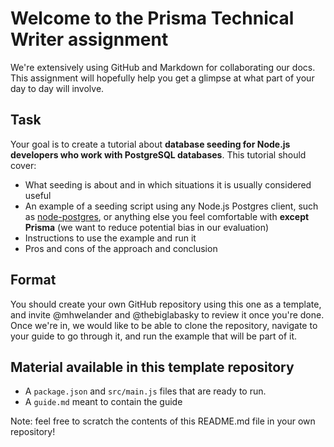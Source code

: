 # Welcome to the Prisma Technical Writer assignment

We're extensively using GitHub and Markdown for collaborating our docs.
This assignment will hopefully help you get a glimpse at what part of your day to day will involve.

## Task

Your goal is to create a tutorial about **database seeding for Node.js developers who work with PostgreSQL databases**.
This tutorial should cover:
 * What seeding is about and in which situations it is usually considered useful
 * An example of a seeding script using any Node.js Postgres client, such as [node-postgres](https://node-postgres.com/), or anything else you feel comfortable with **except Prisma** (we want to reduce potential bias in our evaluation)
 * Instructions to use the example and run it
 * Pros and cons of the approach and conclusion

## Format

You should create your own GitHub repository using this one as a template, and invite @mhwelander and @thebiglabasky to review it once you're done.
Once we're in, we would like to be able to clone the repository, navigate to your guide to go through it, and run the example that will be part of it.

## Material available in this template repository

 * A `package.json` and `src/main.js` files that are ready to run.
 * A `guide.md` meant to contain the guide
 
 Note: feel free to scratch the contents of this README.md file in your own repository!

